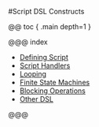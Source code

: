 #Script DSL Constructs

@@ toc { .main depth=1 }

@@@ index

* [Defining Script](constructs/define-script.md)
* [Script Handlers](constructs/handlers.md)
* [Looping](constructs/loop.md)
* [Finite State Machines](constructs/fsm.md)
* [Blocking Operations](constructs/blocking.md)
* [Other DSL](constructs/other-dsl.md)

<!-- if anything is added in this list make sure it is added in ../scripts-index.md in Script Construct heading -->
@@@
